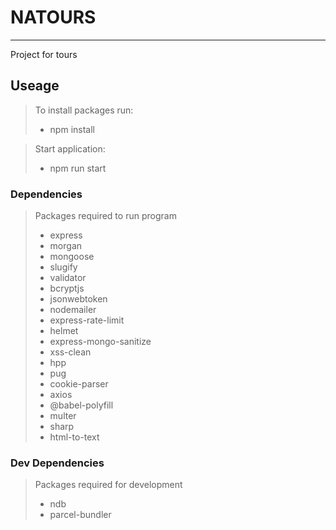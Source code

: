 # NATOURS
---
Project for tours

## Useage
> To install packages run:
> - npm install

> Start application:
> - npm run start

### Dependencies

>Packages required to run program
> - express
> - morgan
> - mongoose
> - slugify
> - validator
> - bcryptjs
> - jsonwebtoken
> - nodemailer
> - express-rate-limit
> - helmet
> - express-mongo-sanitize
> - xss-clean
> - hpp
> - pug
> - cookie-parser
> - axios
> - @babel-polyfill
> - multer
> - sharp
> - html-to-text


### Dev Dependencies
>Packages required for development 
> - ndb
> - parcel-bundler